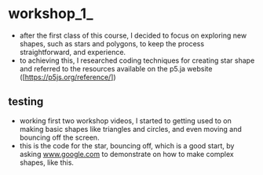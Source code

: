 # workshop_1_

* after the first class of this course, I decided to focus on exploring new shapes, such as stars and polygons, to keep the process straightforward, and experience. 
* to achieving this, I researched coding techniques for creating star shape and referred to the resources available on the p5.ja website ([https://p5js.org/reference/])

## testing

* working first two workshop videos, I started to getting used to on making basic shapes like triangles and circles, and even moving and bouncing off the screen.
* this is the code for the star, bouncing off, which is a good start, by asking www.google.com to demonstrate on how to make complex shapes, like this. 
